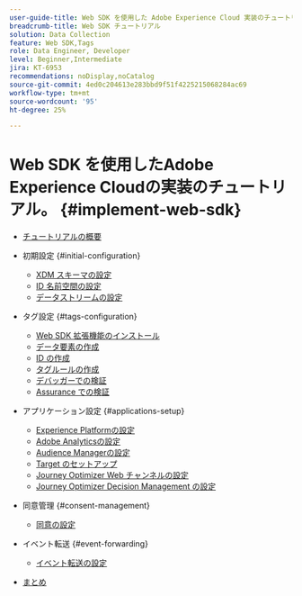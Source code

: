 ```yaml
---
user-guide-title: Web SDK を使用した Adobe Experience Cloud 実装のチュートリアル
breadcrumb-title: Web SDK チュートリアル
solution: Data Collection
feature: Web SDK,Tags
role: Data Engineer, Developer
level: Beginner,Intermediate
jira: KT-6953
recommendations: noDisplay,noCatalog
source-git-commit: 4ed0c204613e283bbd9f51f4225215068284ac69
workflow-type: tm+mt
source-wordcount: '95'
ht-degree: 25%

---
```



# Web SDK を使用したAdobe Experience Cloudの実装のチュートリアル。 {#implement-web-sdk}

+ [チュートリアルの概要](overview.md)
+ 初期設定 {#initial-configuration}
   + [XDM スキーマの設定](configure-schemas.md)
   + [ID 名前空間の設定](configure-identities.md)
   + [データストリームの設定](configure-datastream.md)

+ タグ設定 {#tags-configuration}
   + [Web SDK 拡張機能のインストール](install-web-sdk.md)
   + [データ要素の作成](create-data-elements.md)
   + [ID の作成](create-identities.md)
   + [タグルールの作成](create-tag-rule.md)
   + [デバッガーでの検証](validate-with-debugger.md)
   + [Assurance での検証](validate-with-assurance.md)

+ アプリケーション設定 {#applications-setup}
   + [Experience Platformの設定](setup-experience-platform.md)
   + [Adobe Analyticsの設定](setup-analytics.md)
   + [Audience Managerの設定](setup-audience-manager.md)
   + [Target のセットアップ](setup-target.md)
   + [Journey Optimizer Web チャンネルの設定](setup-web-channel.md)
   + [Journey Optimizer Decision Management の設定](setup-decision-management.md)

+ 同意管理 {#consent-management}
   + [同意の設定](setup-consent.md)

+ イベント転送 {#event-forwarding}
   + [イベント転送の設定](setup-event-forwarding.md)

+ [まとめ](conclusion.md)

